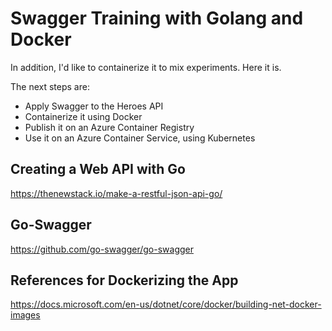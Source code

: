 # Swagger Training with Golang and Docker

In addition, I'd like to containerize it to mix experiments. Here it is.

The next steps are:

* Apply Swagger to the Heroes API
* Containerize it using Docker
* Publish it on an Azure Container Registry
* Use it on an Azure Container Service, using Kubernetes

## Creating a Web API with Go
https://thenewstack.io/make-a-restful-json-api-go/

## Go-Swagger
https://github.com/go-swagger/go-swagger

## References for Dockerizing the App
https://docs.microsoft.com/en-us/dotnet/core/docker/building-net-docker-images